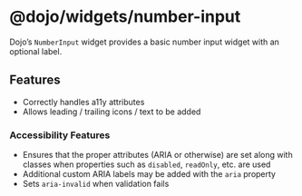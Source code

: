 <span class="citation" data-cites="dojo/widgets/number-input"><span class="citation" data-cites="dojo/widgets/number-input">@dojo/widgets/number-input</span></span>
====================================================================================================================================================================

Dojo’s `NumberInput` widget provides a basic number input widget with an optional label.

Features
--------

-   Correctly handles a11y attributes
-   Allows leading / trailing icons / text to be added

### Accessibility Features

-   Ensures that the proper attributes (ARIA or otherwise) are set along with classes when properties such as `disabled`, `readOnly`, etc. are used
-   Additional custom ARIA labels may be added with the `aria` property
-   Sets `aria-invalid` when validation fails
